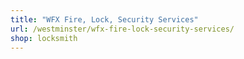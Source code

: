 ```yaml
---
title: "WFX Fire, Lock, Security Services"
url: /westminster/wfx-fire-lock-security-services/
shop: locksmith
---
```

